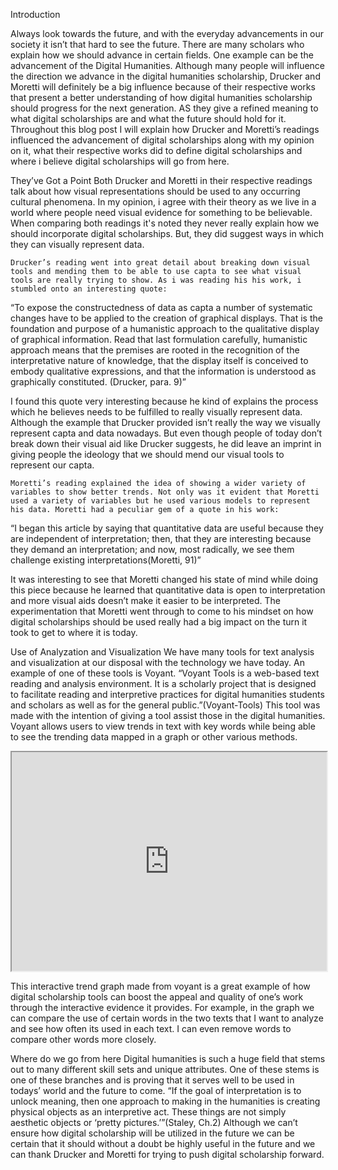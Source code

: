 Introduction

Always look towards the future, and with the everyday advancements in our society it isn’t that hard to see the future. There are many scholars who explain how we should advance in certain fields. One example can be the advancement of the Digital Humanities. Although many people will influence the direction we advance in the digital humanities scholarship, Drucker and Moretti will definitely be a big influence because of their respective works that present a better understanding of how digital humanities scholarship should progress for the next generation. AS they give a refined meaning to what digital scholarships are and what the future should hold for it. Throughout this blog post I will explain how Drucker and Moretti’s readings influenced the advancement of digital scholarships along with my opinion on it, what their respective works did to define digital scholarships and where i believe digital scholarships will go from here.


They’ve Got a Point
	Both Drucker and Moretti in their respective readings talk about how visual representations should be used to any occurring cultural phenomena. In my opinion, i agree with their theory as we live in a world where people need visual evidence for something to be believable. When comparing both readings it's noted they never really explain how we should incorporate digital scholarships. But, they did suggest ways in which they can visually represent data. 

	Drucker’s reading went into great detail about breaking down visual tools and mending them to be able to use capta to see what visual tools are really trying to show. As i was reading his his work, i stumbled onto an interesting quote:

“To expose the constructedness of data as capta a number of systematic changes have to be applied to the creation of graphical displays. That is the foundation and purpose of a humanistic approach to the qualitative display of graphical information. Read that last formulation carefully, humanistic approach means that the premises are rooted in the recognition of the interpretative nature of knowledge, that the display itself is conceived to embody qualitative expressions, and that the information is understood as graphically constituted. (Drucker, para. 9)”

I found this quote very interesting because he kind of explains the process which he believes needs to be fulfilled to really visually represent data. Although the example that Drucker provided isn’t really the way we visually represent capta and data nowadays. But even though people of today don’t break down their visual aid like Drucker suggests, he did leave an imprint in giving people the ideology that we should mend our visual tools to represent our capta.

	Moretti’s reading explained the idea of showing a wider variety of variables to show better trends. Not only was it evident that Moretti used a variety of variables but he used various models to represent his data. Moretti had a peculiar gem of a quote in his work:
“I began this article by saying that quantitative data are useful because they are independent of interpretation; then, that they are interesting because they demand an interpretation; and now, most radically, we see them challenge existing interpretations(Moretti, 91)”

It was interesting to see that Moretti changed his state of mind while doing this piece because he learned that quantitative data is open to interpretation and more visual aids doesn’t make it easier to be interpreted. The experimentation that Moretti went through to come to his mindset on how digital scholarships should be used really had a big impact on the turn it took to get to where it is today.

Use of Analyzation and Visualization
	We have many tools for text analysis and visualization at our disposal with the technology we have today. An example of one of these tools is Voyant. “Voyant Tools is a web-based text reading and analysis environment. It is a scholarly project that is designed to facilitate reading and interpretive practices for digital humanities students and scholars as well as for the general public.”(Voyant-Tools) This tool was made with the intention of giving a tool assist those in the digital humanities. Voyant allows users to view trends in text with key words while being able to see the trending data mapped in a graph or other various methods. 

<!--	Exported from Voyant Tools (voyant-tools.org).
Feel free to change the height and width values or other styling below: -->
<iframe style='width: 100%; height: 350px;' src='https://voyant-tools.org/tool/Trends/?view=Trends&query=data&query=interpretation&query=time&query=new&mode=&chartType=bar&corpus=bb4d3b30a5d22537248dbfab20ba8188'></iframe>


  This interactive trend graph made from voyant is a great example of how digital scholarship tools can boost the appeal and quality of one’s work through the interactive evidence it provides. For example, in the graph we can compare the use of certain words in the two texts that I want to analyze and see how often its used in each text. I can even remove words to compare other words more closely.

Where do we go from here
  Digital humanities is such a huge field that stems out to many different skill sets and unique attributes. One of these stems is one of these branches and is proving that it serves well to be used in todays’ world and the future to come. “If the goal of interpretation is to unlock meaning, then one approach to making in the humanities is creating physical objects as an interpretive act. These things are not simply aesthetic objects or ‘pretty pictures.’”(Staley, Ch.2) Although we can’t ensure how digital scholarship will be utilized in the future we can be certain that it should without a doubt be highly useful in the future and we can thank Drucker and Moretti for trying to push digital scholarship forward.
